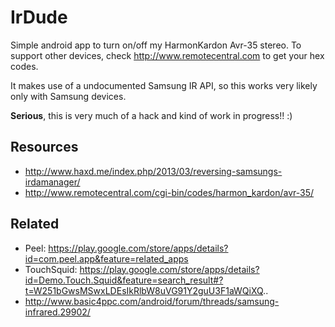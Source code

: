 # IrDude

Simple android app to turn on/off my HarmonKardon Avr-35 stereo. To support other devices, check http://www.remotecentral.com to get your hex codes. 

It makes use of a undocumented Samsung IR API, so this works very likely only with Samsung devices.

**Serious**, this is very much of a hack and kind of work in progress!! :)

## Resources

 * http://www.haxd.me/index.php/2013/03/reversing-samsungs-irdamanager/
 * http://www.remotecentral.com/cgi-bin/codes/harmon_kardon/avr-35/


## Related

 * Peel:       https://play.google.com/store/apps/details?id=com.peel.app&feature=related_apps
 * TouchSquid: https://play.google.com/store/apps/details?id=Demo.Touch.Squid&feature=search_result#?t=W251bGwsMSwxLDEsIkRlbW8uVG91Y2guU3F1aWQiXQ..
 * http://www.basic4ppc.com/android/forum/threads/samsung-infrared.29902/
